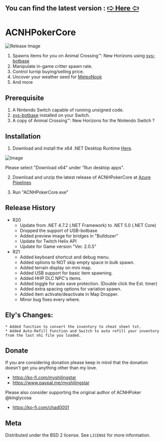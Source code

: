 ## You can find the latest version : [🢧 Here 🢦](https://myshilingstar.github.io/GetAzure/)

# ACNHPokerCore
	
![Release Image](https://i.ibb.co/txCNG22/131313.png)

   1. Spawns items for you on  Animal Crossing™: New Horizons using [sys-botbase](https://github.com/olliz0r/sys-botbase)
   2. Manipulate in-game critter spawn rate.
   3. Control turnip buying/selling price.
   4. Uncover your weather seed for [MeteoNook](https://wuffs.org/acnh/weather/)
   5. And more

## Prerequisite

   1. A Nintendo Switch capable of running unsigned code.
   2. [sys-botbase](https://github.com/olliz0r/sys-botbase) installed on your Switch.
   3. A copy of Animal Crossing™: New Horizons for the Nintendo Switch ?

## Installation

   1. Download and install the x64 .NET Desktop Runtime [Here](https://dotnet.microsoft.com/en-us/download/dotnet/5.0/runtime). 

   ![Image](https://i.ibb.co/ZSbmjqg/runtime.png)
   
   Please select "Download x64" under "Run desktop apps".

   2. Download and unzip the latest release of ACNHPokerCore at [Azure Pipelines](https://berichan.github.io/GetNHSE/?org=MyShiLingStar&proj=ACNHPokerCore&projurl=https://github.com/MyShiLingStar/ACNHPokerCore)

   3. Run "ACNHPokerCore.exe"

## Release History

* R20
    * Update from .NET 4.7.2 (.NET Framework) to .NET 5.0 (.NET Core)
    * Dropped the support of USB-botbase
    * Added preview image for bridges in "Bulldozer"
	* Update for Twitch Helix API
	* Update for Game version "Ver. 2.0.5"
* R21
    * Added keyboard shortcut and debug menu.
    * Added options to NOT skip empty space in bulk spawn.
    * Added terrain display on mini map.
    * Added USB support for basic item spawning.
    * Added HHP DLC NPC's items.
    * Added toggle for auto save protection. (Double click the Est. timer)
    * Added extra spacing options for variation spawn.
    * Added item activate/deactivate in Map Dropper.
    * Minor bug fixes every where.
	
## Ely's Changes:   

    * Added function to convert the inventory to cheat sheet txt.  
    * Added Auto-Refill Function and Switch to auto refill your inventory from the last nhi file you loaded.   
	
## Donate

If you are considering donation please keep in mind that the donation doesn't get you anything other than my love. 
* https://ko-fi.com/myshilingstar
* https://www.paypal.me/myshilingstar

Please also consider supporting the original author of ACNHPoker @kinglycosa
* https://ko-fi.com/chad0001

## Meta

Distributed under the BSD 2 license. See ``LICENSE`` for more information.
